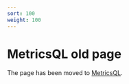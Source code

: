 ```yaml
---
sort: 100
weight: 100
---
```


# MetricsQL old page

The page has been moved to [MetricsQL](https://docs.victoriametrics.com/MetricsQL.html).

